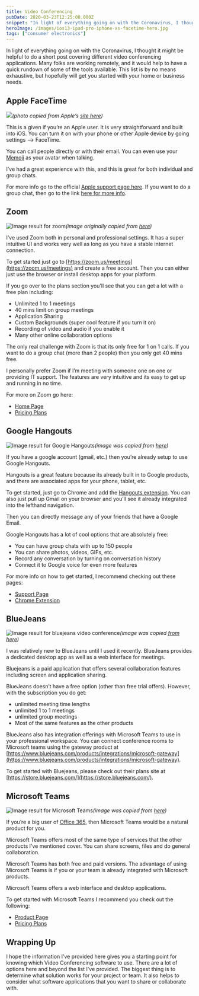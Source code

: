 ```yaml
---
title: Video Conferencing
pubDate: 2020-03-23T12:25:08.000Z
snippet: "In light of everything going on with the Coronavirus, I thought it might be helpful to do a short post covering different video conferencing applications. Many folks are working remotely, and it woul"
heroImage: /images/ios13-ipad-pro-iphone-xs-facetime-hero.jpg
tags: ["consumer electronics"]
---
```


In light of everything going on with the Coronavirus, I thought it might be helpful to do a short post covering different video conferencing applications. Many folks are working remotely, and it would help to have a quick rundown of some of the tools available. This list is by no means exhaustive, but hopefully will get you started with your home or business needs.

## Apple FaceTime

![](/images/ios13-ipad-pro-iphone-xs-facetime-hero.jpg)_(photo copied from Apple’s [site here](https://support.apple.com/en-us/HT204380))_

This is a given if you’re an Apple user. It is very straightforward and built into iOS. You can turn it on with your phone or other Apple device by going settings –> FaceTime.

You can call people directly or with their email. You can even use your [Memoji](https://support.apple.com/en-us/HT208986) as your avatar when talking.

I’ve had a great experience with this, and this is great for both individual and group chats.

For more info go to the official [Apple support page here](https://support.apple.com/en-us/HT204380). If you want to do a group chat, then go to the link [here for more info](https://support.apple.com/en-us/HT209022).

## Zoom

![Image result for zoom](/images/zoom-how-use-online-classes.jpg)_(image originally copied from [here](https://d.newsweek.com/en/full/1573796/zoom-how-use-online-classes.jpg))_

I’ve used Zoom both in personal and professional settings. It has a super intuitive UI and works very well as long as you have a stable internet connection.

To get started just go to [https://zoom.us/meetings](https://zoom.us/meetings) and create a free account. Then you can either just use the browser or install desktop apps for your platform.

If you go over to the plans section you’ll see that you can get a lot with a free plan including:

- Unlimited 1 to 1 meetings
- 40 mins limit on group meetings
- Application Sharing
- Custom Backgrounds (super cool feature if you turn it on)
- Recording of video and audio if you enable it
- Many other online collaboration options

The only real challenge with Zoom is that its only free for 1 on 1 calls. If you want to do a group chat (more than 2 people) then you only get 40 mins free.

I personally prefer Zoom if I’m meeting with someone one on one or providing IT support. The features are very intuitive and its easy to get up and running in no time.

For more on Zoom go here:

- [Home Page](https://zoom.us/meetings)
- [Pricing Plans](https://zoom.us/pricing)

## Google Hangouts

![Image result for Google Hangouts](/images/google-hangouts.jpg)_(image was copied from [here](https://d2e111jq13me73.cloudfront.net/sites/default/files/styles/share_link_image_large/public/product-images/csm-website/google-hangouts.jpg?itok=zXGdUTfZ))_

If you have a google account (gmail, etc.) then you’re already setup to use Google Hangouts.

Hangouts is a great feature because its already built in to Google products, and there are associated apps for your phone, tablet, etc.

To get started, just go to Chrome and add the [Hangouts extension](https://chrome.google.com/webstore/detail/google-hangouts/nckgahadagoaajjgafhacjanaoiihapd?hl=en). You can also just pull up Gmail on your browser and you’ll see it already integrated into the lefthand navigation.

Then you can directly message any of your friends that have a Google Email.

Google Hangouts has a lot of cool options that are absolutely free:

- You can have group chats with up to 150 people
- You can share photos, videos, GIFs, etc.
- Record any conversation by turning on conversation history
- Connect it to Google voice for even more features

For more info on how to get started, I recommend checking out these pages:

- [Support Page](https://support.google.com/hangouts/answer/2944865?hl=en&ref_topic=6386410)
- [Chrome Extension](https://chrome.google.com/webstore/detail/google-hangouts/nckgahadagoaajjgafhacjanaoiihapd?hl=en)

## BlueJeans

![Image result for bluejeans video conference](/images/BlueJeans-icon.png)_(image was copied [from here](https://fitsmallbusiness.com/wp-content/uploads/2018/11/BlueJeans-icon.png))_

I was relatively new to BlueJeans until I used it recently. BlueJeans provides a dedicated desktop app as well as a web interface for meetings.

Bluejeans is a paid application that offers several collaboration features including screen and application sharing.

BlueJeans doesn’t have a free option (other than free trial offers). However, with the subscription you do get:

- unlimited meeting time lengths
- unlimited 1 to 1 meetings
- unlimited group meetings
- Most of the same features as the other products

BlueJeans also has integration offerings with Microsoft Teams to use in your professional workspace. You can connect conference rooms to Microsoft teams using the gateway product at [https://www.bluejeans.com/products/integrations/microsoft-gateway](https://www.bluejeans.com/products/integrations/microsoft-gateway).

To get started with Bluejeans, please check out their plans site at [https://store.bluejeans.com/](https://store.bluejeans.com/).

## Microsoft Teams

![Image result for Microsoft Teams](/images/34-340278_microsoft-teams-logo-hd-png-download.png)_(image was copied from [here](https://www.pngitem.com/pimgs/m/34-340278_microsoft-teams-logo-hd-png-download.png))_

If you’re a big user of [Office 365](https://www.office.com/), then Microsoft Teams would be a natural product for you.

Microsoft Teams offers most of the same type of services that the other products I’ve mentioned cover. You can share screens, files and do general collaboration.

Microsoft Teams has both free and paid versions. The advantage of using Microsoft Teams is if you or your team is already integrated with Microsoft products.

Microsoft Teams offers a web interface and desktop applications.

To get started with Microsoft Teams I recommend you check out the following:

- [Product Page](https://products.office.com/en-us/microsoft-teams/group-chat-software)
- [Pricing Plans](https://products.office.com/en-us/microsoft-teams/compare-microsoft-teams-options)

## Wrapping Up

I hope the information I’ve provided here gives you a starting point for knowing which Video Conferencing software to use. There are a lot of options here and beyond the list I’ve provided. The biggest thing is to determine what solution works for your project or team. It also helps to consider what software applications that you want to share or collaborate with.
